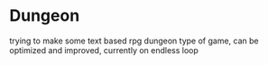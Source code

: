 # Dungeon
trying to make some text based rpg dungeon type of game, can be optimized and improved, currently on endless loop
